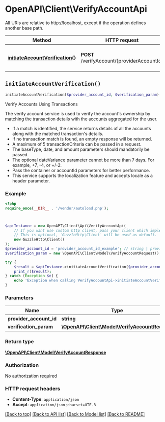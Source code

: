 # OpenAPI\Client\VerifyAccountApi

All URIs are relative to http://localhost, except if the operation defines another base path.

| Method | HTTP request | Description |
| ------------- | ------------- | ------------- |
| [**initiateAccountVerification()**](VerifyAccountApi.md#initiateAccountVerification) | **POST** /verifyAccount/{providerAccountId} | Verify Accounts Using Transactions |


## `initiateAccountVerification()`

```php
initiateAccountVerification($provider_account_id, $verification_param): \OpenAPI\Client\Model\VerifyAccountResponse
```

Verify Accounts Using Transactions

The verify account service is used to verify the account's ownership by  matching the transaction details with the accounts aggregated for the user.<br><ul><li>If a match is identified, the service returns details of all the accounts along with the matched transaction's details.<li>If no transaction match is found, an empty response will be returned.<li>A maximum of 5 transactionCriteria can be passed in a request.<li>The baseType, date, and amount parameters should mandatorily be passed.<li>The optional dateVariance parameter cannot be more than 7 days. For example, +7, -4, or +/-2.<li>Pass the container or accountId parameters for better performance.<li>This service supports the localization feature and accepts locale as a header parameter.</li></ul>

### Example

```php
<?php
require_once(__DIR__ . '/vendor/autoload.php');



$apiInstance = new OpenAPI\Client\Api\VerifyAccountApi(
    // If you want use custom http client, pass your client which implements `GuzzleHttp\ClientInterface`.
    // This is optional, `GuzzleHttp\Client` will be used as default.
    new GuzzleHttp\Client()
);
$provider_account_id = 'provider_account_id_example'; // string | providerAccountId
$verification_param = new \OpenAPI\Client\Model\VerifyAccountRequest(); // \OpenAPI\Client\Model\VerifyAccountRequest | verificationParam

try {
    $result = $apiInstance->initiateAccountVerification($provider_account_id, $verification_param);
    print_r($result);
} catch (Exception $e) {
    echo 'Exception when calling VerifyAccountApi->initiateAccountVerification: ', $e->getMessage(), PHP_EOL;
}
```

### Parameters

| Name | Type | Description  | Notes |
| ------------- | ------------- | ------------- | ------------- |
| **provider_account_id** | **string**| providerAccountId | |
| **verification_param** | [**\OpenAPI\Client\Model\VerifyAccountRequest**](../Model/VerifyAccountRequest.md)| verificationParam | |

### Return type

[**\OpenAPI\Client\Model\VerifyAccountResponse**](../Model/VerifyAccountResponse.md)

### Authorization

No authorization required

### HTTP request headers

- **Content-Type**: `application/json`
- **Accept**: `application/json;charset=UTF-8`

[[Back to top]](#) [[Back to API list]](../../README.md#endpoints)
[[Back to Model list]](../../README.md#models)
[[Back to README]](../../README.md)
